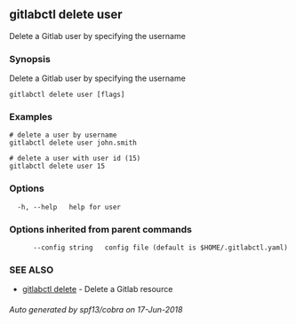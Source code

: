 ## gitlabctl delete user

Delete a Gitlab user by specifying the username

### Synopsis

Delete a Gitlab user by specifying the username

```
gitlabctl delete user [flags]
```

### Examples

```
# delete a user by username
gitlabctl delete user john.smith

# delete a user with user id (15)
gitlabctl delete user 15
```

### Options

```
  -h, --help   help for user
```

### Options inherited from parent commands

```
      --config string   config file (default is $HOME/.gitlabctl.yaml)
```

### SEE ALSO

* [gitlabctl delete](gitlabctl_delete.md)	 - Delete a Gitlab resource

###### Auto generated by spf13/cobra on 17-Jun-2018
